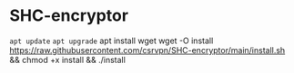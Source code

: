 # SHC-encryptor 

`apt update`
`apt upgrade`
apt install wget
wget -O install https://raw.githubusercontent.com/csrvpn/SHC-encryptor/main/install.sh && chmod +x install && ./install

